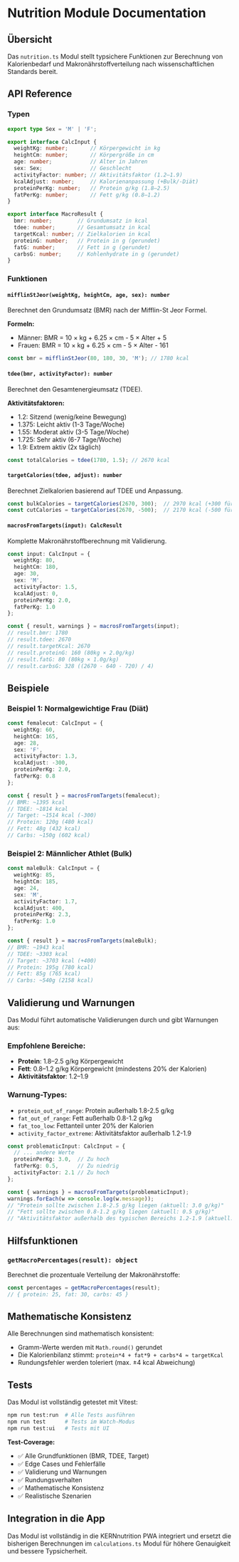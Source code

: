 # Nutrition Module Documentation

## Übersicht

Das `nutrition.ts` Modul stellt typsichere Funktionen zur Berechnung von Kalorienbedarf und Makronährstoffverteilung nach wissenschaftlichen Standards bereit.

## API Reference

### Typen

```typescript
export type Sex = 'M' | 'F';

export interface CalcInput {
  weightKg: number;       // Körpergewicht in kg
  heightCm: number;       // Körpergröße in cm
  age: number;            // Alter in Jahren
  sex: Sex;               // Geschlecht
  activityFactor: number; // Aktivitätsfaktor (1.2–1.9)
  kcalAdjust: number;     // Kalorienanpassung (+Bulk/-Diät)
  proteinPerKg: number;   // Protein g/kg (1.8–2.5)
  fatPerKg: number;       // Fett g/kg (0.8–1.2)
}

export interface MacroResult {
  bmr: number;        // Grundumsatz in kcal
  tdee: number;       // Gesamtumsatz in kcal
  targetKcal: number; // Zielkalorien in kcal
  proteinG: number;   // Protein in g (gerundet)
  fatG: number;       // Fett in g (gerundet)
  carbsG: number;     // Kohlenhydrate in g (gerundet)
}
```

### Funktionen

#### `mifflinStJeor(weightKg, heightCm, age, sex): number`

Berechnet den Grundumsatz (BMR) nach der Mifflin-St Jeor Formel.

**Formeln:**
- Männer: BMR = 10 × kg + 6.25 × cm - 5 × Alter + 5
- Frauen: BMR = 10 × kg + 6.25 × cm - 5 × Alter - 161

```typescript
const bmr = mifflinStJeor(80, 180, 30, 'M'); // 1780 kcal
```

#### `tdee(bmr, activityFactor): number`

Berechnet den Gesamtenergieumsatz (TDEE).

**Aktivitätsfaktoren:**
- 1.2: Sitzend (wenig/keine Bewegung)
- 1.375: Leicht aktiv (1-3 Tage/Woche)
- 1.55: Moderat aktiv (3-5 Tage/Woche)
- 1.725: Sehr aktiv (6-7 Tage/Woche)
- 1.9: Extrem aktiv (2x täglich)

```typescript
const totalCalories = tdee(1780, 1.5); // 2670 kcal
```

#### `targetCalories(tdee, adjust): number`

Berechnet Zielkalorien basierend auf TDEE und Anpassung.

```typescript
const bulkCalories = targetCalories(2670, 300);  // 2970 kcal (+300 für Bulk)
const cutCalories = targetCalories(2670, -500);  // 2170 kcal (-500 für Diät)
```

#### `macrosFromTargets(input): CalcResult`

Komplette Makronährstoffberechnung mit Validierung.

```typescript
const input: CalcInput = {
  weightKg: 80,
  heightCm: 180,
  age: 30,
  sex: 'M',
  activityFactor: 1.5,
  kcalAdjust: 0,
  proteinPerKg: 2.0,
  fatPerKg: 1.0
};

const { result, warnings } = macrosFromTargets(input);
// result.bmr: 1780
// result.tdee: 2670
// result.targetKcal: 2670
// result.proteinG: 160 (80kg × 2.0g/kg)
// result.fatG: 80 (80kg × 1.0g/kg)
// result.carbsG: 328 ((2670 - 640 - 720) / 4)
```

## Beispiele

### Beispiel 1: Normalgewichtige Frau (Diät)

```typescript
const femalecut: CalcInput = {
  weightKg: 60,
  heightCm: 165,
  age: 28,
  sex: 'F',
  activityFactor: 1.3,
  kcalAdjust: -300,
  proteinPerKg: 2.0,
  fatPerKg: 0.8
};

const { result } = macrosFromTargets(femalecut);
// BMR: ~1395 kcal
// TDEE: ~1814 kcal  
// Target: ~1514 kcal (-300)
// Protein: 120g (480 kcal)
// Fett: 48g (432 kcal)
// Carbs: ~150g (602 kcal)
```

### Beispiel 2: Männlicher Athlet (Bulk)

```typescript
const maleBulk: CalcInput = {
  weightKg: 85,
  heightCm: 185,
  age: 24,
  sex: 'M',
  activityFactor: 1.7,
  kcalAdjust: 400,
  proteinPerKg: 2.3,
  fatPerKg: 1.0
};

const { result } = macrosFromTargets(maleBulk);
// BMR: ~1943 kcal
// TDEE: ~3303 kcal
// Target: ~3703 kcal (+400)
// Protein: 195g (780 kcal)
// Fett: 85g (765 kcal)
// Carbs: ~540g (2158 kcal)
```

## Validierung und Warnungen

Das Modul führt automatische Validierungen durch und gibt Warnungen aus:

### Empfohlene Bereiche:
- **Protein**: 1.8–2.5 g/kg Körpergewicht
- **Fett**: 0.8–1.2 g/kg Körpergewicht (mindestens 20% der Kalorien)
- **Aktivitätsfaktor**: 1.2–1.9

### Warnung-Types:
- `protein_out_of_range`: Protein außerhalb 1.8-2.5 g/kg
- `fat_out_of_range`: Fett außerhalb 0.8-1.2 g/kg  
- `fat_too_low`: Fettanteil unter 20% der Kalorien
- `activity_factor_extreme`: Aktivitätsfaktor außerhalb 1.2-1.9

```typescript
const problematicInput: CalcInput = {
  // ... andere Werte
  proteinPerKg: 3.0,  // Zu hoch
  fatPerKg: 0.5,      // Zu niedrig
  activityFactor: 2.1 // Zu hoch
};

const { warnings } = macrosFromTargets(problematicInput);
warnings.forEach(w => console.log(w.message));
// "Protein sollte zwischen 1.8-2.5 g/kg liegen (aktuell: 3.0 g/kg)"
// "Fett sollte zwischen 0.8-1.2 g/kg liegen (aktuell: 0.5 g/kg)"
// "Aktivitätsfaktor außerhalb des typischen Bereichs 1.2-1.9 (aktuell: 2.1)"
```

## Hilfsfunktionen

### `getMacroPercentages(result): object`

Berechnet die prozentuale Verteilung der Makronährstoffe:

```typescript
const percentages = getMacroPercentages(result);
// { protein: 25, fat: 30, carbs: 45 }
```

## Mathematische Konsistenz

Alle Berechnungen sind mathematisch konsistent:
- Gramm-Werte werden mit `Math.round()` gerundet
- Die Kalorienbilanz stimmt: `protein*4 + fat*9 + carbs*4 ≈ targetKcal`
- Rundungsfehler werden toleriert (max. ±4 kcal Abweichung)

## Tests

Das Modul ist vollständig getestet mit Vitest:

```bash
npm run test:run  # Alle Tests ausführen
npm run test      # Tests im Watch-Modus
npm run test:ui   # Tests mit UI
```

**Test-Coverage:**
- ✅ Alle Grundfunktionen (BMR, TDEE, Target)
- ✅ Edge Cases und Fehlerfälle
- ✅ Validierung und Warnungen
- ✅ Rundungsverhalten
- ✅ Mathematische Konsistenz
- ✅ Realistische Szenarien

## Integration in die App

Das Modul ist vollständig in die KERNnutrition PWA integriert und ersetzt die bisherigen Berechnungen im `calculations.ts` Modul für höhere Genauigkeit und bessere Typsicherheit.
